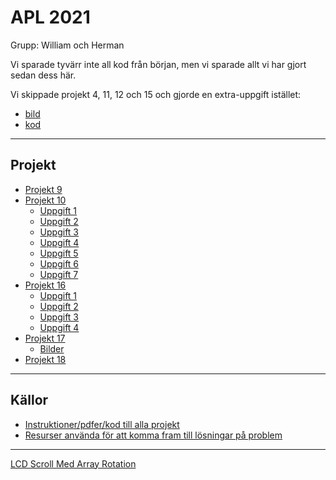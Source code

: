 # APL 2021

Grupp: William och Herman

Vi sparade tyvärr inte all kod från början, men vi sparade allt vi har gjort sedan dess här. 

Vi skippade projekt 4, 11, 12 och 15 och gjorde en extra-uppgift istället:
* [bild](./images/extra-uppgift.png)
* [kod](./arduino_extrauppgift_2021-04-22.ino)

---

## Projekt

* [Projekt 9](./arduino_uppgift_9/arduino_uppgift_9.ino)
* [Projekt 10](./arduino_uppgift_10)
  - [Uppgift 1](./arduino_uppgift_10/assignment_1.ino)
  - [Uppgift 2](./arduino_uppgift_10/assignment_2.ino)
  - [Uppgift 3](./arduino_uppgift_10/assignment_3.ino)
  - [Uppgift 4](./arduino_uppgift_10/assignment_4.ino)
  - [Uppgift 5](./arduino_uppgift_10/assignment_5.ino)
  - [Uppgift 6](./arduino_uppgift_10/assignment_6.ino)
  - [Uppgift 7](./arduino_uppgift_10/assignment_7.ino)        
* [Projekt 16](./arduino_uppgift_16)
  - [Uppgift 1](./arduino_uppgift_16/assignment_1.ino)
  - [Uppgift 2](./arduino_uppgift_16/assignment_2.ino)
  - [Uppgift 3](./arduino_uppgift_16/assignment_3.ino)
  - [Uppgift 4](./arduino_uppgift_16/assignment_4.ino)
* [Projekt 17](./arduino_uppgift_17/arduino_uppgift_17.ino)
  - [Bilder](./images/uppgift_17)
* [Projekt 18](./arduino_uppgift_18/assignment_1.ino)

---

## Källor

* [Instruktioner/pdfer/kod till alla projekt](./instructions)
* [Resurser använda för att komma fram till lösningar på problem](./resources)

---

[LCD Scroll Med Array Rotation](./lcdRotateArrayScroll.md)